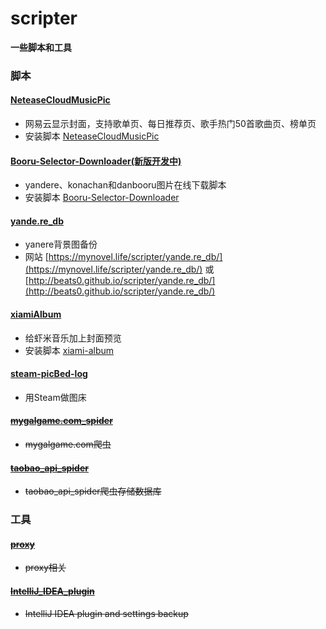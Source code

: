 # scripter
<b>一些脚本和工具</b>

### 脚本


#### [NeteaseCloudMusicPic](https://github.com/Beats0/scripter/tree/master/NeteaseCloudMusicPic)
 - 网易云显示封面，支持歌单页、每日推荐页、歌手热门50首歌曲页、榜单页
 - 安装脚本 [NeteaseCloudMusicPic](https://greasyfork.org/zh-CN/scripts/425209-%E7%BD%91%E6%98%93%E4%BA%91%E6%98%BE%E7%A4%BA%E5%B0%81%E9%9D%A2)

 
#### [Booru-Selector-Downloader(新版开发中)](https://github.com/Beats0/scripter/tree/master/Booru-Selector-Downloader)
 - yandere、konachan和danbooru图片在线下载脚本
 - 安装脚本 [Booru-Selector-Downloader](https://greasyfork.org/zh-CN/scripts/371605-booru-selector-downloader)

#### [yande.re_db](https://beats0.github.io/scripter/yande.re_db/)
- yanere背景图备份
- 网站 [https://mynovel.life/scripter/yande.re_db/](https://mynovel.life/scripter/yande.re_db/) 或 [http://beats0.github.io/scripter/yande.re_db/](http://beats0.github.io/scripter/yande.re_db/)


#### [xiamiAlbum](https://github.com/Beats0/scripter/tree/master/xiamiAlbum)
- 给虾米音乐加上封面预览
- 安装脚本 [xiami-album](https://greasyfork.org/zh-CN/scripts/380761-xiami-album)

#### [steam-picBed-log](https://github.com/Beats0/scripter/tree/master/steam-picBed-log)
 - 用Steam做图床

#### ~~[mygalgame.com_spider](https://github.com/Beats0/scripter/tree/master/mygalgame.com_spider)~~
 - ~~mygalgame.com爬虫~~

 #### ~~[taobao_api_spider](https://github.com/Beats0/scripter/tree/master/taobao_api_spider)~~
 - ~~taobao_api_spider爬虫存储数据库~~

### 工具
#### ~~[proxy](https://github.com/Beats0/scripter/tree/master/proxy)~~
 - ~~proxy相关~~

#### ~~[IntelliJ_IDEA_plugin](https://github.com/Beats0/scripter/tree/master/IntelliJ_IDEA_plugin)~~
 - ~~IntelliJ IDEA plugin and settings backup~~
